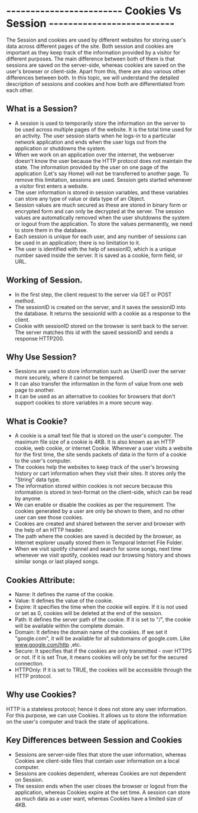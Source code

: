 # ------------------------ Cookies Vs Session --------------------------

The Session and cookies are used by different websites for storing user's data across different pages of the site. Both session and cookies are important as they keep track of the information provided by a visitor for different purposes. The main difference between both of them is that sessions are saved on the server-side, whereas cookies are saved on the user's browser or client-side. Apart from this, there are also various other differences between both. In this topic, we will understand the detailed description of sessions and cookies and how both are differentiated from each other.

## What is a Session?
- A session is used to temporarily store the information on the server to be used across multiple pages of the website. It is the total time used for an activity. The user session starts when he logs-in to a particular network application and ends when the user logs out from the application or shutdowns the system.
- When we work on an application over the internet, the webserver doesn't know the user because the HTTP protocol does not maintain the state. The information provided by the user on one page of the application (Let's say Home) will not be transferred to another page. To remove this limitation, sessions are used. Session gets started whenever a visitor first enters a website.
- The user information is stored in session variables, and these variables can store any type of value or data type of an Object.
- Session values are much secured as these are stored in binary form or encrypted form and can only be decrypted at the server. The session values are automatically removed when the user shutdowns the system or logout from the application. To store the values permanently, we need to store them in the database.
- Each session is unique for each user, and any number of sessions can be used in an application; there is no limitation to it.
- The user is identified with the help of sessionID, which is a unique number saved inside the server. It is saved as a cookie, form field, or URL.

## Working of Session.

- In the first step, the client request to the server via GET or POST method.
- The sessionID is created on the server, and it saves the sessionID into the database. It returns the sessionId with a cookie as a response to the client.
- Cookie with sessionID stored on the browser is sent back to the server. The server matches this id with the saved sessionID and sends a response HTTP200.


## Why Use Session?
- Sessions are used to store information such as UserID over the server more securely, where it cannot be tempered.
- It can also transfer the information in the form of value from one web page to another.
- It can be used as an alternative to cookies for browsers that don't support cookies to store variables in a more secure way.


## What is Cookie?

- A cookie is a small text file that is stored on the user's computer. The maximum file size of a cookie is 4KB. It is also known as an HTTP cookie, web cookie, or internet Cookie. Whenever a user visits a website for the first time, the site sends packets of data in the form of a cookie to the user's computer.
- The cookies help the websites to keep track of the user's browsing history or cart information when they visit their sites.
It stores only the "String" data type.
- The information stored within cookies is not secure because this information is stored in text-format on the client-side, which can be read by anyone.
- We can enable or disable the cookies as per the requirement.
The cookies generated by a user are only be shown to them, and no other user can see those cookies.
- Cookies are created and shared between the server and browser with the help of an HTTP header.
- The path where the cookies are saved is decided by the browser, as Internet explorer usually stored them in Temporal Internet File Folder.
- When we visit spotify channel and search for some songs, next time whenever we visit spotify, cookies read our browsing history and shows similar songs or last played songs.


## Cookies Attribute:
- Name: It defines the name of the cookie.
- Value: It defines the value of the cookie.
- Expire: It specifies the time when the cookie will expire. If it is not used or set as 0, cookies will be deleted at the end of the session.
- Path: It defines the server path of the cookie. If it is set to "/", the cookie will be available within the complete domain.
- Domain: It defines the domain name of the cookies. If we set it "google.com", it will be available for all subdomains of google.com. Like www.google.com/http ,etc.
- Secure: It specifies that if the cookies are only transmitted - over HTTPS or not. If it is set True, it means cookies will only be set for the secured connection.
- HTTPOnly: If it is set to TRUE, the cookies will be accessible through the HTTP protocol.


## Why use Cookies?
HTTP is a stateless protocol; hence it does not store any user information. For this purpose, we can use Cookies. It allows us to store the information on the user's computer and track the state of applications.


## Key Differences between Session and Cookies
- Sessions are server-side files that store the user information, whereas Cookies are client-side files that contain user information on a local computer.
- Sessions are cookies dependent, whereas Cookies are not dependent on Session.
- The session ends when the user closes the browser or logout from the application, whereas Cookies expire at the set time.
A session can store as much data as a user want, whereas Cookies have a limited size of 4KB.
